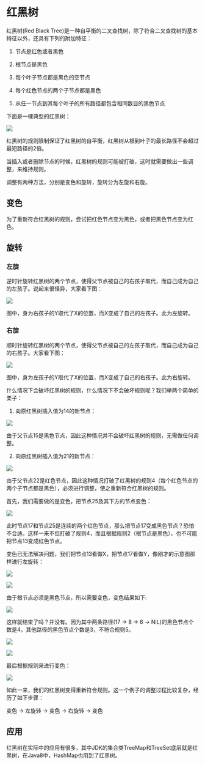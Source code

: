 # 红黑树

红黑树(Red Black Tree)是一种自平衡的二叉查找树，除了符合二叉查找树的基本特征以外，还具有下列的附加特征：

1. 节点是红色或者黑色

2. 根节点是黑色

3. 每个叶子节点都是黑色的空节点

4. 每个红色节点的两个子节点都是黑色

5. 从任一节点到其每个叶子的所有路径都包含相同数目的黑色节点

下面是一棵典型的红黑树：

![](../assets/b6f1621270b34da2625392b7f00ea618_1.png)

红黑树的规则限制保证了红黑树的自平衡，红黑树从根到叶子的最长路径不会超过最短路径的2倍。

当插入或者删除节点的时候，红黑树的规则可能被打破，这时就需要做出一些调整，来维持规则。

调整有两种方法，分别是变色和旋转，旋转分为左旋和右旋。

## 变色

为了重新符合红黑树的规则，尝试把红色节点变为黑色，或者把黑色节点变为红色。

## 旋转

### 左旋

逆时针旋转红黑树的两个节点，使得父节点被自己的右孩子取代，而自己成为自己的左孩子。说起来很怪异，大家看下图：

![](../assets/b6f1621270b34da2625392b7f00ea618_2.png)

图中，身为右孩子的Y取代了X的位置，而X变成了自己的左孩子。此为左旋转。

### 右旋

顺时针旋转红黑树的两个节点，使得父节点被自己的左孩子取代，而自己成为自己的右孩子。大家看下图：

![](../assets/b6f1621270b34da2625392b7f00ea618_3.png)

图中，身为左孩子的Y取代了X的位置，而X变成了自己的右孩子。此为右旋转。

什么情况下会破坏红黑树的规则，什么情况下不会破坏规则呢？我们举两个简单的栗子：

1. 向原红黑树插入值为14的新节点：

![](../assets/b6f1621270b34da2625392b7f00ea618_4.png)

由于父节点15是黑色节点，因此这种情况并不会破坏红黑树的规则，无需做任何调整。

2. 向原红黑树插入值为21的新节点：

![](../assets/b6f1621270b34da2625392b7f00ea618_5.png)

由于父节点22是红色节点，因此这种情况打破了红黑树的规则4（每个红色节点的两个子节点都是黑色），必须进行调整，使之重新符合红黑树的规则。

首先，我们需要做的是变色，把节点25及其下方的节点变色：

![](../assets/b6f1621270b34da2625392b7f00ea618_6.png)

此时节点17和节点25是连续的两个红色节点，那么把节点17变成黑色节点？恐怕不合适。这样一来不但打破了规则4，而且根据规则2（根节点是黑色），也不可能把节点13变成红色节点。

变色已无法解决问题，我们把节点13看做X，把节点17看做Y，像刚才的示意图那样进行左旋转：

![](../assets/b6f1621270b34da2625392b7f00ea618_7.png)

![](../assets/b6f1621270b34da2625392b7f00ea618_8.png)

由于根节点必须是黑色节点，所以需要变色，变色结果如下:

![](../assets/b6f1621270b34da2625392b7f00ea618_9.png)

这样就结束了吗？并没有。因为其中两条路径(17 -> 8 -> 6 -> NIL)的黑色节点个数是4，其他路径的黑色节点个数是3，不符合规则5。

![](../assets/b6f1621270b34da2625392b7f00ea618_10.png)

![](../assets/b6f1621270b34da2625392b7f00ea618_11.png)

最后根据规则来进行变色：

![](../assets/b6f1621270b34da2625392b7f00ea618_12.png)

如此一来，我们的红黑树变得重新符合规则。这一个例子的调整过程比较复杂，经历了如下步骤：

变色 -> 左旋转 -> 变色 -> 右旋转 -> 变色

## 应用

红黑树在实际中的应用有很多，其中JDK的集合类TreeMap和TreeSet底层就是红黑树，在Java8中，HashMap也用到了红黑树。

